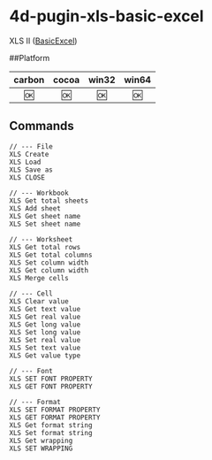 4d-pugin-xls-basic-excel
===================

XLS II ([BasicExcel](http://www.codeproject.com/Articles/13852/BasicExcel-A-Class-to-Read-and-Write-to-Microsoft))

##Platform

| carbon | cocoa | win32 | win64 |
|:------:|:-----:|:---------:|:---------:|
|🆗|🆗|🆗|🆗|

Commands
---

```
// --- File
XLS Create
XLS Load
XLS Save as
XLS CLOSE

// --- Workbook
XLS Get total sheets
XLS Add sheet
XLS Get sheet name
XLS Set sheet name

// --- Worksheet
XLS Get total rows
XLS Get total columns
XLS Set column width
XLS Get column width
XLS Merge cells

// --- Cell
XLS Clear value
XLS Get text value
XLS Get real value
XLS Get long value
XLS Set long value
XLS Set real value
XLS Set text value
XLS Get value type

// --- Font
XLS SET FONT PROPERTY
XLS GET FONT PROPERTY

// --- Format
XLS SET FORMAT PROPERTY
XLS GET FORMAT PROPERTY
XLS Get format string
XLS Set format string
XLS Get wrapping
XLS SET WRAPPING
```
